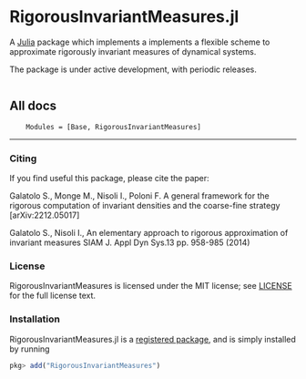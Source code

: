 # RigorousInvariantMeasures.jl

A [Julia](http://julialang.org) package which implements a implements a flexible scheme to approximate rigorously invariant measures of dynamical systems.

The package is under active development, with periodic releases.

```@contents
```

## All docs

```@autodocs
    Modules = [Base, RigorousInvariantMeasures]
```
---

### Citing

If you find useful this package, please cite the paper:

Galatolo S., Monge M., Nisoli I., Poloni F.
A general framework for the rigorous computation of invariant densities and the coarse-fine strategy
[arXiv:2212.05017]

Galatolo S., Nisoli I., An elementary approach to rigorous approximation of invariant
measures SIAM J. Appl Dyn Sys.13 pp. 958-985 (2014)


### License

RigorousInvariantMeasures is licensed under the MIT license; see
[LICENSE](https://github.com/JuliaDynamics/RigorousInvariantMeasures.jl/blob/main/LICENSE.md) for the full license text.

### Installation

RigorousInvariantMeasures.jl is a [registered package](http://pkg.julialang.org), and is
simply installed by running

```julia
pkg> add("RigorousInvariantMeasures")
```
